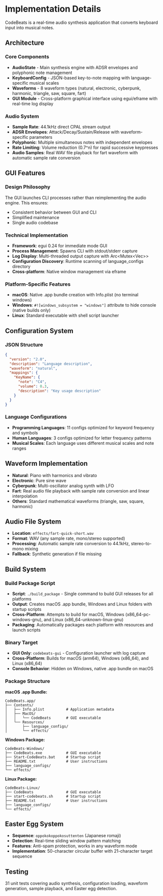 # Implementation Details

CodeBeats is a real-time audio synthesis application that converts keyboard input into musical notes.

## Architecture

### Core Components
- **AudioState** - Main synthesis engine with ADSR envelopes and polyphonic note management
- **KeyboardConfig** - JSON-based key-to-note mapping with language-specific musical scales
- **Waveforms** - 8 waveform types (natural, electronic, cyberpunk, harmonic, triangle, saw, square, fart)
- **GUI Module** - Cross-platform graphical interface using egui/eframe with real-time log display

### Audio System
- **Sample Rate**: 44.1kHz direct CPAL stream output
- **ADSR Envelopes**: Attack/Decay/Sustain/Release with waveform-specific parameters
- **Polyphonic**: Multiple simultaneous notes with independent envelopes
- **Rate Limiting**: Volume reduction (0.7^n) for rapid successive keypresses
- **Audio Samples**: Real WAV file playback for fart waveform with automatic sample rate conversion

## GUI Features

### Design Philosophy
The GUI launches CLI processes rather than reimplementing the audio engine. This ensures:
- Consistent behavior between GUI and CLI
- Simplified maintenance 
- Single audio codebase

### Technical Implementation
- **Framework**: egui 0.24 for immediate mode GUI
- **Process Management**: Spawns CLI with stdout/stderr capture
- **Log Display**: Multi-threaded output capture with Arc<Mutex<Vec<String>>>
- **Configuration Discovery**: Runtime scanning of language_configs directory
- **Cross-platform**: Native window management via eframe

### Platform-Specific Features
- **macOS**: Native .app bundle creation with Info.plist (no terminal windows)
- **Windows**: `#![windows_subsystem = "windows"]` attribute to hide console (native builds only)
- **Linux**: Standard executable with shell script launcher

## Configuration System

### JSON Structure
```json
{
  "version": "2.0",
  "description": "Language description",
  "waveform": "natural",
  "mappings": {
    "KeyName": {
      "note": "C4",
      "volume": 0.3,
      "description": "Key usage description"
    }
  }
}
```

### Language Configurations
- **Programming Languages**: 11 configs optimized for keyword frequency and symbols
- **Human Languages**: 3 configs optimized for letter frequency patterns
- **Musical Scales**: Each language uses different musical scales and note ranges

## Waveform Implementation
- **Natural**: Piano with harmonics and vibrato
- **Electronic**: Pure sine wave
- **Cyberpunk**: Multi-oscillator analog synth with LFO
- **Fart**: Real audio file playback with sample rate conversion and linear interpolation
- **Others**: Standard mathematical waveforms (triangle, saw, square, harmonic)

## Audio File System
- **Location**: `effects/fart-quick-short.wav`
- **Format**: WAV (any sample rate, mono/stereo supported)
- **Processing**: Automatic sample rate conversion to 44.1kHz, stereo-to-mono mixing
- **Fallback**: Synthetic generation if file missing

## Build System

### Build Package Script
- **Script**: `./build_package` - Single command to build GUI releases for all platforms
- **Output**: Creates macOS .app bundle, Windows and Linux folders with startup scripts
- **Cross-Platform**: Attempts to build for macOS, Windows (x86_64-pc-windows-gnu), and Linux (x86_64-unknown-linux-gnu)
- **Packaging**: Automatically packages each platform with resources and launch scripts

### Binary Target
- **GUI Only**: `codebeats-gui` - Configuration launcher with log capture
- **Cross-Platform**: Builds for macOS (arm64), Windows (x86_64), and Linux (x86_64)
- **Console Behavior**: Hidden on Windows, native .app bundle on macOS

### Package Structure

**macOS .app Bundle:**
```
CodeBeats.app/
├── Contents/
│   ├── Info.plist          # Application metadata
│   ├── MacOS/
│   │   └── CodeBeats       # GUI executable
│   └── Resources/
│       ├── language_configs/
│       └── effects/
```

**Windows Package:**
```
CodeBeats-Windows/
├── CodeBeats.exe           # GUI executable
├── Start-CodeBeats.bat     # Startup script
├── README.txt              # User instructions
├── language_configs/
└── effects/
```

**Linux Package:**
```
CodeBeats-Linux/
├── CodeBeats               # GUI executable
├── start-codebeats.sh      # Startup script
├── README.txt              # User instructions
├── language_configs/
└── effects/
```

## Easter Egg System
- **Sequence**: `oppokokoppokosuttenten` (Japanese romaji)
- **Detection**: Real-time sliding window pattern matching
- **Features**: Anti-spam protection, works in any waveform mode
- **Implementation**: 50-character circular buffer with 21-character target sequence

## Testing
31 unit tests covering audio synthesis, configuration loading, waveform generation, sample playback, and Easter egg detection.